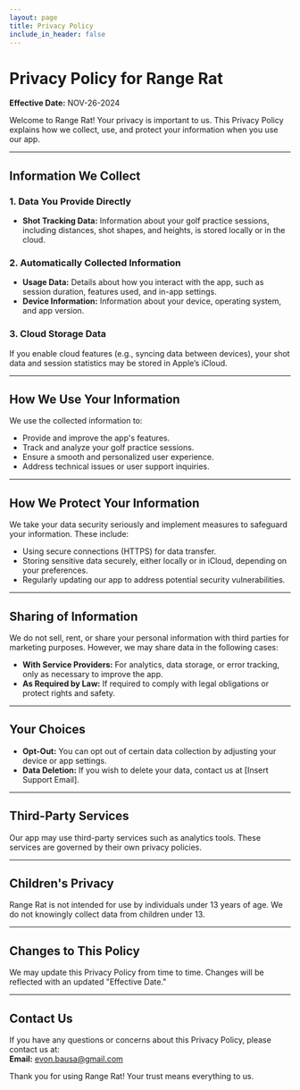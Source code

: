 ```yaml
---
layout: page
title: Privacy Policy
include_in_header: false
---
```

# Privacy Policy for Range Rat

**Effective Date:** NOV-26-2024

Welcome to Range Rat! Your privacy is important to us. This Privacy Policy explains how we collect, use, and protect your information when you use our app.  

---

## Information We Collect  

### 1. Data You Provide Directly  
- **Shot Tracking Data:** Information about your golf practice sessions, including distances, shot shapes, and heights, is stored locally or in the cloud.  

### 2. Automatically Collected Information  
- **Usage Data:** Details about how you interact with the app, such as session duration, features used, and in-app settings.  
- **Device Information:** Information about your device, operating system, and app version.  

### 3. Cloud Storage Data  
If you enable cloud features (e.g., syncing data between devices), your shot data and session statistics may be stored in Apple’s iCloud.  

---

## How We Use Your Information  
We use the collected information to:  
- Provide and improve the app's features.  
- Track and analyze your golf practice sessions.  
- Ensure a smooth and personalized user experience.  
- Address technical issues or user support inquiries.  

---

## How We Protect Your Information  
We take your data security seriously and implement measures to safeguard your information. These include:  
- Using secure connections (HTTPS) for data transfer.  
- Storing sensitive data securely, either locally or in iCloud, depending on your preferences.  
- Regularly updating our app to address potential security vulnerabilities.  

---

## Sharing of Information  
We do not sell, rent, or share your personal information with third parties for marketing purposes. However, we may share data in the following cases:  
- **With Service Providers:** For analytics, data storage, or error tracking, only as necessary to improve the app.  
- **As Required by Law:** If required to comply with legal obligations or protect rights and safety.  

---

## Your Choices  
- **Opt-Out:** You can opt out of certain data collection by adjusting your device or app settings.  
- **Data Deletion:** If you wish to delete your data, contact us at [Insert Support Email].  

---

## Third-Party Services  
Our app may use third-party services such as analytics tools. These services are governed by their own privacy policies.  

---

## Children's Privacy  
Range Rat is not intended for use by individuals under 13 years of age. We do not knowingly collect data from children under 13.  

---

## Changes to This Policy  
We may update this Privacy Policy from time to time. Changes will be reflected with an updated "Effective Date."  

---

## Contact Us  
If you have any questions or concerns about this Privacy Policy, please contact us at:  
**Email:** evon.bausa@gmail.com

Thank you for using Range Rat! Your trust means everything to us.
